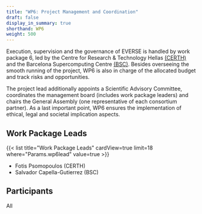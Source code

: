 ```yaml
---
title: "WP6: Project Management and Coordination"
draft: false
display_in_summary: true
shorthand: WP6
weight: 500
---
```


Execution, supervision and the governance of EVERSE is handled by work package 6, led by the Centre for Research & Technology Hellas [(CERTH)](https://www.certh.gr/root.en.aspx) and the Barcelona Supercomputing Centre [(BSC)](https://www.bsc.es). Besides overseeing the smooth running of the project, WP6 is also in charge of the allocated budget and track risks and opportunities.

The project lead additionally appoints a Scientific Advisory Committee, coordinates the management board (includes work package leaders) and chairs the General Assembly (one representative of each consortium partner). As a last important point, WP6 ensures the implementation of ethical, legal and societal implication aspects.

## Work Package Leads

{{< list title="Work Package Leads" cardView=true limit=18 where="Params.wp6lead" value=true  >}}

- Fotis Psomopoulos (CERTH)
- Salvador Capella-Gutierrez (BSC)

## Participants

All
